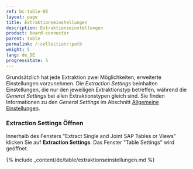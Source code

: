 ```yaml
---
ref: bc-table-05
layout: page
title: Extraktionseinstellungen
description: Extraktionseinstellungen
product: board-connector
parent: table
permalink: /:collection/:path
weight: 5
lang: de_DE
progressstate: 5
---
```


Grundsätzlich hat jede Extraktion zwei Möglichkeiten, erweiterte Einstellungen vorzunehmen.
 Die *Extraction Settings* beinhalten Einstellungen, die nur den jeweiligen Extraktionstyp betreffen, während die *General Settings* bei allen Extraktionstypen gleich sind.
 Sie finden Informationen zu den *General Settings* im Abschnitt [Allgemeine Einstellungen](../fortgeschrittene-techniken/allgemeine-einstellungen). 
 
### Extraction Settings Öffnen
Innerhalb des Fensters "Extract Single and Joint SAP Tables or Views" klicken Sie auf **Extraction Settings**. Das Fenster "Table Settings" wird geöffnet. 

{% include _content/de/table/extraktionseinstellungen.md  %}